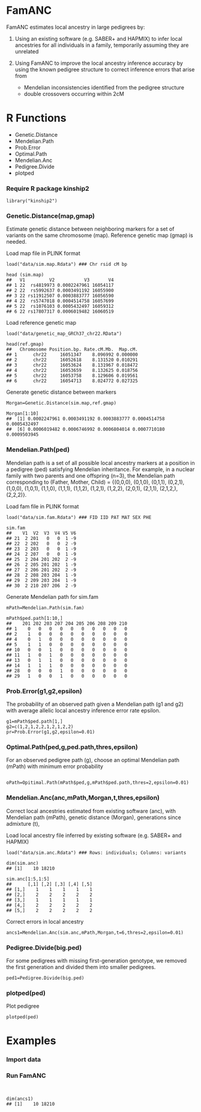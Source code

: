 # FamANC
FamANC estimates local ancestry in large pedigrees by: 
1. Using an existing software (e.g. SABER+ and HAPMIX) to infer local ancestries for all individuals in a family, temporarily assuming they are unrelated

2. Using FamANC to improve the local ancestry inference accuracy by using the known pedigree structure to correct inference errors that arise from
   - Mendelian inconsistencies identified from the pedigree structure
   - double crossovers occurring within 2cM

# R Functions
- Genetic.Distance
- Mendelian.Path
- Prob.Error
- Optimal.Path
- Mendelian.Anc
- Pedigree.Divide
- plotped

### Require R package kinship2
```
library("kinship2")
```

### Genetic.Distance(map,gmap)
Estimate genetic distance between neighboring markers for a set of variants on the same chromosome (map). 
Reference genetic map (gmap) is needed.

Load map file in PLINK format
```
load("data/sim.map.Rdata") ### Chr rsid cM bp

head (sim.map) 
##   V1         V2           V3       V4
## 1 22  rs4819973 0.0002247961 16054117
## 2 22  rs5992637 0.0003491192 16055900
## 3 22 rs11912507 0.0003883777 16056590
## 4 22  rs5747018 0.0004514758 16057699
## 5 22  rs1076103 0.0005432497 16059312
## 6 22 rs17807317 0.0006019482 16060519
```
Load reference genetic map
```
load("data/genetic_map_GRCh37_chr22.RData")

head(ref.gmap)
##   Chromosome Position.bp. Rate.cM.Mb.  Map.cM.
## 1      chr22     16051347    8.096992 0.000000
## 2      chr22     16052618    8.131520 0.010291
## 3      chr22     16053624    8.131967 0.018472
## 4      chr22     16053659    8.132625 0.018756
## 5      chr22     16053758    8.129606 0.019561
## 6      chr22     16054713    8.024772 0.027325
```
Generate genetic distance between markers
```
Morgan=Genetic.Distance(sim.map,ref.gmap)

Morgan[1:10]
##  [1] 0.0002247961 0.0003491192 0.0003883777 0.0004514758 0.0005432497
##  [6] 0.0006019482 0.0006746992 0.0006804014 0.0007710180 0.0009503945
```

### Mendelian.Path(ped)
Mendelian path is a set of all possible local ancestry markers at a position in a pedigree (ped) satisfying Mendelian inheritance.
For example, in a nuclear family with two parents and one offspring (n=3), the Mendelian path corresponding to (Father, Mother, Child) = {(0,0,0), (0,1,0), (0,1,1), (0,2,1), (1,0,0), (1,0,1), (1,1,0), (1,1,1), (1,1,2), (1,2,1), (1,2,2), (2,0,1), (2,1,1), (2,1,2,), (2,2,2)}.

Load fam file in PLINK format
```
load("data/sim.fam.Rdata") ### FID IID PAT MAT SEX PHE

sim.fam 
##    V1  V2  V3  V4 V5 V6
## 21  2 201   0   0  1 -9
## 22  2 202   0   0  2 -9
## 23  2 203   0   0  1 -9
## 24  2 207   0   0  1 -9
## 25  2 204 201 202  2 -9
## 26  2 205 201 202  1 -9
## 27  2 206 201 202  2 -9
## 28  2 208 203 204  1 -9
## 29  2 209 203 204  1 -9
## 30  2 210 207 206  2 -9
```
Generate Mendelian path for sim.fam
```
mPath=Mendelian.Path(sim.fam)

mPath$ped.path[1:10,]
##    201 202 203 207 204 205 206 208 209 210
## 1    0   0   0   0   0   0   0   0   0   0
## 2    1   0   0   0   0   0   0   0   0   0
## 4    0   1   0   0   0   0   0   0   0   0
## 5    1   1   0   0   0   0   0   0   0   0
## 10   0   0   1   0   0   0   0   0   0   0
## 11   1   0   1   0   0   0   0   0   0   0
## 13   0   1   1   0   0   0   0   0   0   0
## 14   1   1   1   0   0   0   0   0   0   0
## 28   0   0   0   1   0   0   0   0   0   0
## 29   1   0   0   1   0   0   0   0   0   0
```
### Prob.Error(g1,g2,epsilon)
The probability of an observed path given a Mendelian path (g1 and g2) with average allelic local ancestry inference error rate epsilon.
```
g1=mPath$ped.path[1,]
g2=c(1,2,1,2,2,1,2,1,2,2)
pr=Prob.Error(g1,g2,epsilon=0.01)
```
### Optimal.Path(ped,g,ped.path,thres,epsilon)
For an observed pedigree path (g), choose an optimal Mendelian path (mPath) with minimum error probability
```

oPath=Opitimal.Path(mPath$ped,g,mPath$ped.path,thres=2,epsilon=0.01)
```
### Mendelian.Anc(anc,mPath,Morgan,t,thres,epsilon)
Correct local ancestries estimated from existing software (anc), with Mendelian path (mPath), genetic distance (Morgan), 
generations since admixture (t), 

Load local ancestry file inferred by existing software (e.g. SABER+ and HAPMIX)
```
load("data/sim.anc.Rdata") ### Rows: individuals; Columns: variants

dim(sim.anc)
## [1]    10 18210

sim.anc[1:5,1:5]
##      [,1] [,2] [,3] [,4] [,5]
## [1,]    1    1    1    1    1
## [2,]    2    2    2    2    2
## [3,]    1    1    1    1    1
## [4,]    2    2    2    2    2
## [5,]    2    2    2    2    2
```
Correct errors in local ancestry
```
ancs1=Mendelian.Anc(sim.anc,mPath,Morgan,t=6,thres=2,epsilon=0.01)
```
### Pedigree.Divide(big.ped)
For some pedigrees with missing first-generation genotype, we removed the first generation and divided them into smaller pedigrees.
```
ped1=Pedigree.Divide(big.ped)
```
### plotped(ped)
Plot pedigree
```
plotped(ped)
```

# Examples
### Import data





### Run FamANC


```


dim(ancs1)
## [1]    10 18210
```
